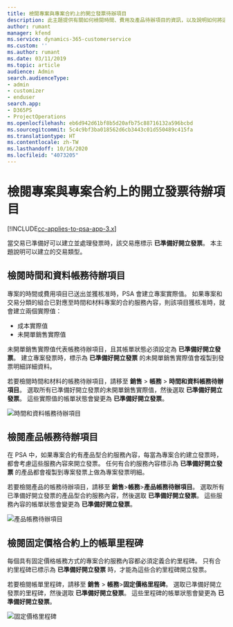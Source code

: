 ```yaml
---
title: 檢閱專案與專案合約上的開立發票待辦項目
description: 此主題提供有關如何檢閱時間、費用及產品待辦項目的資訊，以及說明如何將這些待辦項目標示為已準備好開立發票。
author: rumant
manager: kfend
ms.service: dynamics-365-customerservice
ms.custom: ''
ms.author: rumant
ms.date: 03/11/2019
ms.topic: article
audience: Admin
search.audienceType:
- admin
- customizer
- enduser
search.app:
- D365PS
- ProjectOperations
ms.openlocfilehash: eb6d942d61bf8b5d20afb75c88716132a596bcbd
ms.sourcegitcommit: 5c4c9bf3ba018562d6cb3443c01d550489c415fa
ms.translationtype: HT
ms.contentlocale: zh-TW
ms.lasthandoff: 10/16/2020
ms.locfileid: "4073205"
---
```

# <a name="review-the-invoicing-backlog-on-projects-and-project-contracts"></a>檢閱專案與專案合約上的開立發票待辦項目

[!INCLUDE[cc-applies-to-psa-app-3.x](../includes/cc-applies-to-psa-app-3x.md)]

當交易已準備好可以建立並處理發票時，該交易應標示 **已準備好開立發票**。 本主題說明可以建立的交易類型。

## <a name="review-the-time-and-material-billing-backlog"></a>檢閱時間和資料帳務待辦項目

專案的時間或費用項目已送出並獲核准時，PSA 會建立專案實際值。 如果專案和交易分類的組合已對應至時間和材料專案的合約服務內容，則該項目獲核准時，就會建立兩個實際值：

- 成本實際值 
- 未開單銷售實際值

未開單銷售實際值代表帳務待辦項目，且其帳單狀態必須設定為 **已準備好開立發票**。 建立專案發票時，標示為 **已準備好開立發票** 的未開單銷售實際值會複製到發票明細詳細資料。

若要檢閱時間和材料的帳務待辦項目，請移至 **銷售** \> **帳務** \> **時間和資料帳務待辦項目**。 選取所有已準備好開立發票的未開單銷售實際值，然後選取 **已準備好開立發票**。 這些實際值的帳單狀態會變更為 **已準備好開立發票**。

![時間和資料帳務待辦項目](media/TMBacklog.png)

## <a name="review-the-product-billing-backlog"></a>檢閱產品帳務待辦項目

在 PSA 中，如果專案合約有產品型合約服務內容，每當為專案合約建立發票時，都會考慮這些服務內容來開立發票。 任何有合約服務內容標示為 **已準備好開立發票** 的產品都會複製到專案發票上做為專案發票明細。

若要檢閱產品的帳務待辦項目，請移至 **銷售**\>**帳務**\>**產品帳務待辦項目**。 選取所有已準備好開立發票的產品型合約服務內容，然後選取 **已準備好開立發票**。 這些服務內容的帳單狀態會變更為 **已準備好開立發票**。

![產品帳務待辦項目](media/ProductBacklog.png)

## <a name="review-billing-milestones-on-fixed-price-contracts"></a>檢閱固定價格合約上的帳單里程碑

每個具有固定價格帳務方式的專案合約服務內容都必須定義合約里程碑。 只有合約里程碑已標示為 **已準備好開立發票** 時，才能為這些合約里程碑開立發票。 

若要檢閱帳單里程碑，請移至 **銷售** \> **帳務**\>**固定價格里程碑**。 選取已準備好開立發票的里程碑，然後選取 **已準備好開立發票**。 這些里程碑的帳單狀態會變更為 **已準備好開立發票**。

![固定價格里程碑](media/FPBacklog.png)
